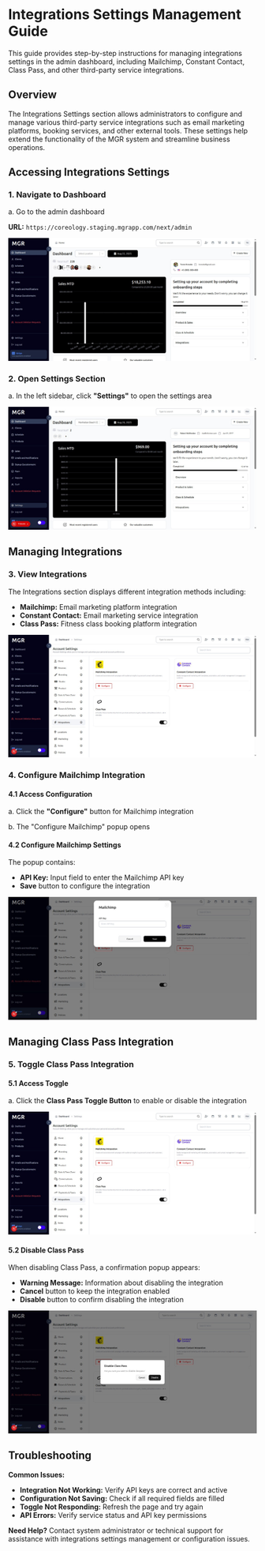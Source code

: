 # Integrations Settings Management Guide

This guide provides step-by-step instructions for managing integrations settings in the admin dashboard, including Mailchimp, Constant Contact, Class Pass, and other third-party service integrations.

## Overview

The Integrations Settings section allows administrators to configure and manage various third-party service integrations such as email marketing platforms, booking services, and other external tools. These settings help extend the functionality of the MGR system and streamline business operations.

## Accessing Integrations Settings

### 1. Navigate to Dashboard

a. Go to the admin dashboard

**URL:** `https://coreology.staging.mgrapp.com/next/admin`

![Admin Dashboard](images/dashboard.png)

### 2. Open Settings Section

a. In the left sidebar, click **"Settings"** to open the settings area

![Settings Section](images/settings-section.png)

## Managing Integrations

### 3. View Integrations

The Integrations section displays different integration methods including:
- **Mailchimp:** Email marketing platform integration
- **Constant Contact:** Email marketing service integration
- **Class Pass:** Fitness class booking platform integration

![Integrations](images/integrations.png)

### 4. Configure Mailchimp Integration

#### 4.1 Access Configuration

a. Click the **"Configure"** button for Mailchimp integration

b. The "Configure Mailchimp" popup opens

#### 4.2 Configure Mailchimp Settings
The popup contains:
- **API Key:** Input field to enter the Mailchimp API key
- **Save** button to configure the integration

![Configure Mailchimp](images/configure-mailchimp.png)

## Managing Class Pass Integration

### 5. Toggle Class Pass Integration

#### 5.1 Access Toggle
a. Click the **Class Pass Toggle Button** to enable or disable the integration

![Class Pass Toggle Button](images/class-pass-toggle-button.png)
#### 5.2 Disable Class Pass
When disabling Class Pass, a confirmation popup appears:
- **Warning Message:** Information about disabling the integration
- **Cancel** button to keep the integration enabled
- **Disable** button to confirm disabling the integration

![Disable Class Pass](images/disable-class-pass.png)

## Troubleshooting

**Common Issues:**
- **Integration Not Working:** Verify API keys are correct and active
- **Configuration Not Saving:** Check if all required fields are filled
- **Toggle Not Responding:** Refresh the page and try again
- **API Errors:** Verify service status and API key permissions

**Need Help?** Contact system administrator or technical support for assistance with integrations settings management or configuration issues.

